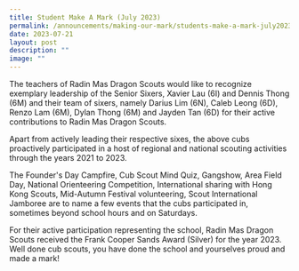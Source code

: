 ```yaml
---
title: Student Make A Mark (July 2023)
permalink: /announcements/making-our-mark/students-make-a-mark-july2023/
date: 2023-07-21
layout: post
description: ""
image: ""
---
```

The teachers of Radin Mas Dragon Scouts would like to recognize exemplary leadership of the Senior Sixers, Xavier Lau (6I) and Dennis Thong (6M) and their team of sixers, namely Darius Lim (6N), Caleb Leong (6D), Renzo Lam (6M), Dylan Thong (6M) and Jayden Tan (6D) for their active contributions to Radin Mas Dragon Scouts. 

Apart from actively leading their respective sixes, the above cubs proactively participated in a host of regional and national scouting activities through the years 2021 to 2023. 

The Founder's Day Campfire, Cub Scout Mind Quiz, Gangshow, Area Field Day,  National Orienteering Competition, International sharing with Hong Kong Scouts, Mid-Autumn Festival volunteering, Scout International Jamboree are to name a few events that the cubs participated in, sometimes beyond school hours and on Saturdays.

For their active participation representing the school, Radin Mas Dragon Scouts received the Frank Cooper Sands Award (Silver) for the year 2023. Well done cub scouts, you have done the school and yourselves proud and made a mark!